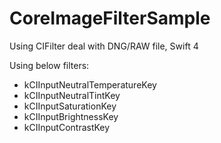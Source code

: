 # CoreImageFilterSample
Using CIFilter deal with DNG/RAW file, Swift 4

Using below filters:
* kCIInputNeutralTemperatureKey
* kCIInputNeutralTintKey
* kCIInputSaturationKey
* kCIInputBrightnessKey
* kCIInputContrastKey
